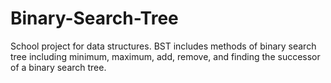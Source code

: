 # Binary-Search-Tree
School project for data structures. 
BST includes methods of binary search tree including minimum, maximum, add, remove, and finding the successor of a binary search tree.
